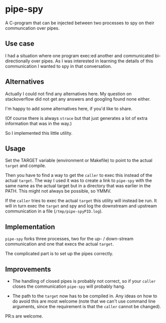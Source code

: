 # pipe-spy

A C-program that can be injected between two processes to spy on their communcation over pipes.

## Use case

I had a situation where one program exec:ed another and communicated
bi-directionally over pipes. As I was interested in learning the
details of this communication I wanted to spy in that conversation.

## Alternatives

Actually I could not find any alternatives here. My question on
stackoverflow did not get any answers and googling found none either.

I'm happy to add some alternatives here, if you'd like to share.

(Of course there is always `strace` but that just generates a lot of
extra information that was in the way.)

So I implemented this little utility.

## Usage

Set the TARGET variable (environment or Makefile) to point to the
actual `target` and compile.

Then you have to find a way to get the `caller` to exec this instead of the
actual `target`. The way I used it was to create a link to `pipe-spy`
with the same name as the actual target but in a directory that was
earlier in the PATH. This might not always be possible, so YMMV.

If the `caller` tries to exec the actual `target` this utility will
instead be run. It will in turn exec the `target` and spy and log the
downstream and upstream communication in a file
(`/tmp/pipe-spyPID.log`).

## Implementation

`pipe-spy` forks three processes, two for the up- / down-stream
communication and one that execs the actual `target`.

The complicated part is to set up the pipes correctly.

## Improvements

- The handling of closed pipes is probably not correct, so if your
`caller` closes the communication `pipe-spy` will probably hang.

- The path to the `target` now has to be compiled in. Any ideas on how
  to do avoid this are most welcome (note that we can't use command
  line arguments, since the requirement is that the `caller` cannot be
  changed).

PR:s are welcome.
